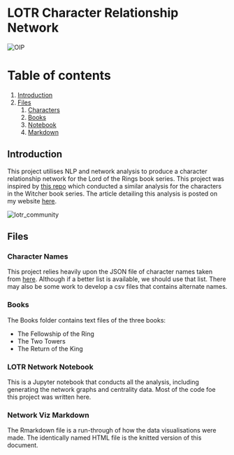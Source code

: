 # LOTR Character Relationship Network

![OIP](https://user-images.githubusercontent.com/67926222/177038865-4ed85c58-b5c0-4d6e-bc75-3690becd3faf.jpg)

# Table of contents
1. [Introduction](#introduction)
2. [Files](#files)
    1. [Characters](#characters)
    2. [Books](#books)
    3. [Notebook](#notebook)
    4. [Markdown](#markdown)

##  Introduction <a name="introduction"></a>

This project utilises NLP and network analysis to produce a character relationship network for the Lord of the Rings book series. This project was inspired by <a href="https://github.com/thu-vu92/the_witcher_network">this repo</a> which conducted a similar analysis for the characters in the Witcher book series. The article detailing this analysis is posted on my website <a href="https://chrispaynehome.github.io/html/LOTR.html">here</a>.

![lotr_community](https://user-images.githubusercontent.com/67926222/177049622-abf72109-13ec-4c0c-8dcc-73fa1bffa8cf.png)

## Files <a name="files"></a>

### Character Names <a name="characters"></a>

This project relies heavily upon the JSON file of character names taken from <a href="https://www.scarymommy.com/lord-of-the-rings-names">here</a>. Although if a better list is available, we should use that list. There may also be some work to develop a csv files that contains alternate names.

### Books <a name="books"></a>

The Books folder contains text files of the three books:

 * The Fellowship of the Ring 
 * The Two Towers 
 * The Return of the King

### LOTR Network Notebook <a name="notebook"></a>

This is a Jupyter notebook that conducts all the analysis, including generating the network graphs and centrality data. Most of the code foe this project was written here.

### Network Viz Markdown <a name="markdown"></a>

The Rmarkdown file is a run-through of how the data visualisations were made. The identically named HTML file is the knitted version of this document.



